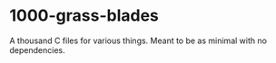 # 1000-grass-blades
A thousand C files for various things. Meant to be as minimal with no dependencies. 
